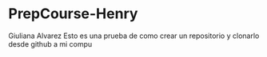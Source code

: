 # PrepCourse-Henry
Giuliana Alvarez
Esto es una prueba de como crear un repositorio y clonarlo desde github a mi compu

